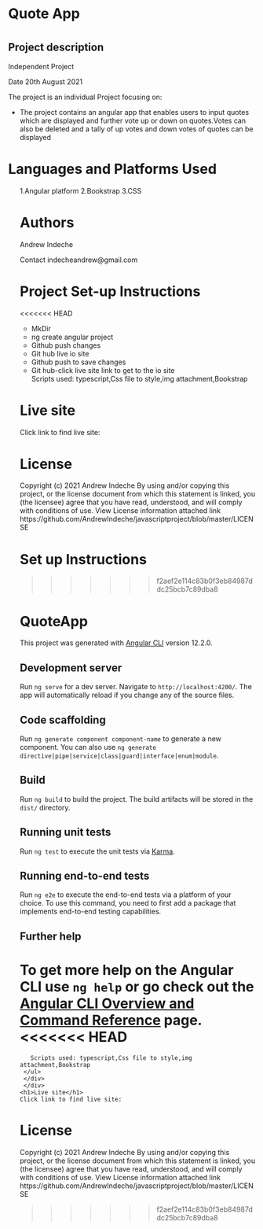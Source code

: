    </head>
    <body>
    <h1>Quote App<h1>
     <h2>Project description</h2>
          Independent Project
         <p>Date 20th August 2021</p>
         <p>The project is an individual Project focusing on:</p>
      <ul>
     <li>The project contains an angular app that enables users to input quotes which are displayed and further vote up or down on quotes.Votes can also be deleted and a tally of up votes and down votes of quotes can be displayed </li>
     </div>
     </div>
         </ul>
    <h1>Languages and Platforms Used</h1>
         <ul>
    1.Angular platform
    2.Bookstrap
    3.CSS
    </div>
    </div>
    <h1> Authors</h1>
    <p>Andrew Indeche</p>
    <p>Contact indecheandrew@gmail.com</p>
    </div>
    </div>
    <h1>Project Set-up Instructions</h1>
<<<<<<< HEAD
     <ul>
     <li>MkDir</li>
     <li>ng create angular project</li>
     <li>Github push changes</li>
     <li>Git hub live io site</li>
     <li>Github push to save changes</li>
     <li>Git hub-click live site link to get to the io site</li>
       Scripts used: typescript,Css file to style,img attachment,Bookstrap
     </ul>
     </div>
     </div>
    <h1>Live site</h1>
    Click link to find live site:
   <h1>License</h1>
   Copyright (c) 2021 Andrew Indeche
   By using and/or copying this project, or the license document from which this statement is linked, you (the licensee) agree that you have read, understood, and    will comply with conditions of use.
   View License information attached link
    https://github.com/AndrewIndeche/javascriptproject/blob/master/LICENSE


Set up Instructions
=======
>>>>>>> f2aef2e114c83b0f3eb84987ddc25bcb7c89dba8
# QuoteApp

This project was generated with [Angular CLI](https://github.com/angular/angular-cli) version 12.2.0.

## Development server

Run `ng serve` for a dev server. Navigate to `http://localhost:4200/`. The app will automatically reload if you change any of the source files.

## Code scaffolding

Run `ng generate component component-name` to generate a new component. You can also use `ng generate directive|pipe|service|class|guard|interface|enum|module`.

## Build

Run `ng build` to build the project. The build artifacts will be stored in the `dist/` directory.

## Running unit tests

Run `ng test` to execute the unit tests via [Karma](https://karma-runner.github.io).

## Running end-to-end tests

Run `ng e2e` to execute the end-to-end tests via a platform of your choice. To use this command, you need to first add a package that implements end-to-end testing capabilities.

## Further help

To get more help on the Angular CLI use `ng help` or go check out the [Angular CLI Overview and Command Reference](https://angular.io/cli) page.
<<<<<<< HEAD
=======

       Scripts used: typescript,Css file to style,img attachment,Bookstrap
     </ul>
     </div>
     </div>
    <h1>Live site</h1>
    Click link to find live site:
   <h1>License</h1>
   Copyright (c) 2021 Andrew Indeche
   By using and/or copying this project, or the license document from which this statement is linked, you (the licensee) agree that you have read, understood, and    will comply with conditions of use.
   View License information attached link
    https://github.com/AndrewIndeche/javascriptproject/blob/master/LICENSE


>>>>>>> f2aef2e114c83b0f3eb84987ddc25bcb7c89dba8
